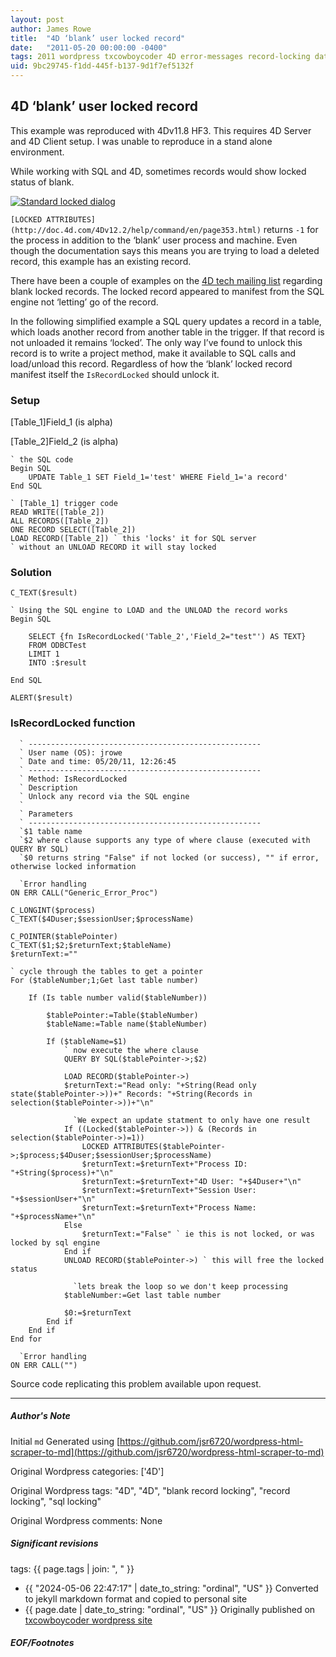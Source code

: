 ```yaml
---
layout: post
author: James Rowe
title:  "4D ‘blank’ user locked record"
date:   "2011-05-20 00:00:00 -0400"
tags: 2011 wordpress txcowboycoder 4D error-messages record-locking database
uid: 9bc29745-f1dd-445f-b137-9d1f7ef5132f
---
```



## 4D ‘blank’ user locked record


This example was reproduced with 4Dv11.8 HF3. This requires 4D Server and 4D Client setup. I was unable to reproduce in a stand alone environment.


While working with SQL and 4D, sometimes records would show locked status of blank.


[![Standard locked dialog](https://txcowboycoder.files.wordpress.com/2011/05/blank_user_locked.png?w=500&h=263 "blank_user_locked")](http://txcowboycoder.files.wordpress.com/2011/05/blank_user_locked.png)


`[LOCKED ATTRIBUTES](http://doc.4d.com/4Dv12.2/help/command/en/page353.html)` returns `-1` for the process in addition to the ‘blank’ user process and machine. Even though the documentation says this means you are trying to load a deleted record, this example has an existing record.


There have been a couple of examples on the [4D tech mailing list](http://permalink.gmane.org/gmane.comp.lang.inug-4d.tech/109025) regarding blank locked records. The locked record appeared to manifest from the SQL engine not ‘letting’ go of the record.


In the following simplified example a SQL query updates a record in a table, which loads another record from another table in the trigger. If that record is not unloaded it remains ‘locked’. The only way I’ve found to unlock this record is to write a project method, make it available to SQL calls and load/unload this record. Regardless of how the ‘blank’ locked record manifest itself the `IsRecordLocked` should unlock it.


### Setup


[Table\_1]Field\_1 (is alpha)  

 [Table\_2]Field\_2 (is alpha)



```
` the SQL code
Begin SQL
	UPDATE Table_1 SET Field_1='test' WHERE Field_1='a record'
End SQL

` [Table_1] trigger code
READ WRITE([Table_2])
ALL RECORDS([Table_2])
ONE RECORD SELECT([Table_2])
LOAD RECORD([Table_2]) ` this 'locks' it for SQL server
` without an UNLOAD RECORD it will stay locked

```

### Solution



```
C_TEXT($result)

` Using the SQL engine to LOAD and the UNLOAD the record works
Begin SQL

	SELECT {fn IsRecordLocked('Table_2','Field_2="test"') AS TEXT}
	FROM ODBCTest
	LIMIT 1
	INTO :$result

End SQL

ALERT($result)

```

### IsRecordLocked function



```
  ` ----------------------------------------------------
  ` User name (OS): jrowe
  ` Date and time: 05/20/11, 12:26:45
  ` ----------------------------------------------------
  ` Method: IsRecordLocked
  ` Description
  ` Unlock any record via the SQL engine
  `
  ` Parameters
  ` ----------------------------------------------------
  `$1 table name
  `$2 where clause supports any type of where clause (executed with QUERY BY SQL)
  `$0 returns string "False" if not locked (or success), "" if error, otherwise locked information

  `Error handling
ON ERR CALL("Generic_Error_Proc")

C_LONGINT($process)
C_TEXT($4Duser;$sessionUser;$processName)

C_POINTER($tablePointer)
C_TEXT($1;$2;$returnText;$tableName)
$returnText:=""

` cycle through the tables to get a pointer
For ($tableNumber;1;Get last table number)

	If (Is table number valid($tableNumber))

		$tablePointer:=Table($tableNumber)
		$tableName:=Table name($tableNumber)

		If ($tableName=$1)
			` now execute the where clause
			QUERY BY SQL($tablePointer->;$2)

			LOAD RECORD($tablePointer->)
			$returnText:="Read only: "+String(Read only state($tablePointer->))+" Records: "+String(Records in selection($tablePointer->))+"\n"

			  `We expect an update statment to only have one result
			If ((Locked($tablePointer->)) & (Records in selection($tablePointer->)=1))
				LOCKED ATTRIBUTES($tablePointer->;$process;$4Duser;$sessionUser;$processName)
				$returnText:=$returnText+"Process ID: "+String($process)+"\n"
				$returnText:=$returnText+"4D User: "+$4Duser+"\n"
				$returnText:=$returnText+"Session User: "+$sessionUser+"\n"
				$returnText:=$returnText+"Process Name: "+$processName+"\n"
			Else
				$returnText:="False" ` ie this is not locked, or was locked by sql engine
			End if
			UNLOAD RECORD($tablePointer->) ` this will free the locked status

			  `lets break the loop so we don't keep processing
			$tableNumber:=Get last table number

			$0:=$returnText
		End if
	End if
End for

  `Error handling
ON ERR CALL("")

```

Source code replicating this problem available upon request.




---

##### Author's Note

Initial `md` Generated using [https://github.com/jsr6720/wordpress-html-scraper-to-md](https://github.com/jsr6720/wordpress-html-scraper-to-md)

Original Wordpress categories: ['4D']

Original Wordpress tags: "4D", "4D", "blank record locking", "record locking", "sql locking"

Original Wordpress comments: None

##### Significant revisions

tags: {{ page.tags | join: ", " }} <!-- todo move this somewhere -->

- {{ "2024-05-06 22:47:17" | date_to_string: "ordinal", "US" }} Converted to jekyll markdown format and copied to personal site
- {{ page.date | date_to_string: "ordinal", "US" }} Originally published on [txcowboycoder wordpress site](https://txcowboycoder.wordpress.com/2011/05/20/4d-blank-user-locked-record/)

##### EOF/Footnotes

